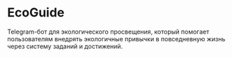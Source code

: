 # EcoGuide
Telegram-бот для экологического просвещения, который помогает пользователям внедрять экологичные привычки в повседневную жизнь через систему заданий и достижений.
